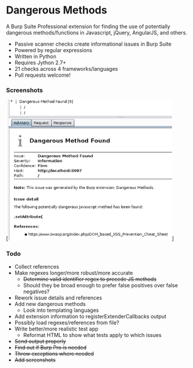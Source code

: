 # Dangerous Methods
A Burp Suite Professional extension for finding the use of potentially dangerous methods/functions in Javascript, jQuery, AngularJS, and others.

* Passive scanner checks create informational issues in Burp Suite
* Powered by regular expressions
* Written in Python
* Requires Jython 2.7+
* 21 checks across 4 frameworks/languages
* Pull requests welcome!

### Screenshots
[![Example Issue](screenshots/dangerous-methods-issue.png)]

### Todo
* Collect references
* Make regexes longer/more robust/more accurate
    * ~~Determine valid identifier regex to precede JS methods~~
    * Should they be broad enough to prefer false positives over false negatives?
* Rework issue details and references
* Add new dangerous methods
    * Look into templating languages
* Add extension information to registerExtenderCallbacks output
* Possibly load regexes/references from file?
* Write better/more realistic test app
    * Reformat HTML to show what tests apply to which issues
* ~~Send output properly~~
* ~~Find out if Burp Pro is needed~~
* ~~Throw exceptions where needed~~
* ~~Add screenshots~~